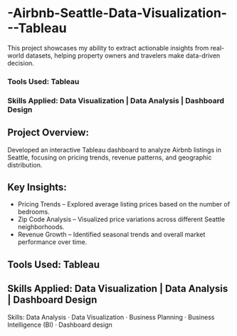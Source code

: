 # -Airbnb-Seattle-Data-Visualization---Tableau
This project showcases my ability to extract actionable insights from real-world datasets, helping property owners and travelers make data-driven decision.

### Tools Used: Tableau
### Skills Applied: Data Visualization | Data Analysis | Dashboard Design

## Project Overview:
Developed an interactive Tableau dashboard to analyze Airbnb listings in Seattle, focusing on pricing trends, revenue patterns, and geographic distribution.

## Key Insights:
- Pricing Trends – Explored average listing prices based on the number of bedrooms.
- Zip Code Analysis – Visualized price variations across different Seattle neighborhoods.
- Revenue Growth – Identified seasonal trends and overall market performance over time.



## Tools Used: Tableau
## Skills Applied: Data Visualization | Data Analysis | Dashboard Design 

Skills: Data Analysis · Data Visualization · Business Planning · Business Intelligence (BI) · Dashboard design
